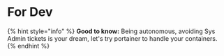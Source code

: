 # For Dev

{% hint style="info" %}
**Good to know:** Being autonomous, avoiding Sys Admin tickets is your dream, let's try portainer to handle your containers.
{% endhint %}

